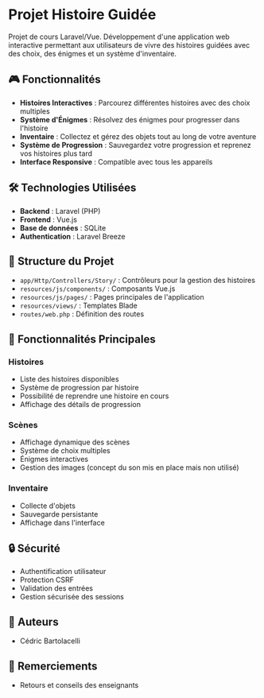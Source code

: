 # Projet Histoire Guidée

Projet de cours Laravel/Vue. 
Développement d'une application web interactive permettant aux utilisateurs de vivre des histoires guidées avec des choix, des énigmes et un système d'inventaire.

## 🎮 Fonctionnalités

- **Histoires Interactives** : Parcourez différentes histoires avec des choix multiples
- **Système d'Énigmes** : Résolvez des énigmes pour progresser dans l'histoire
- **Inventaire** : Collectez et gérez des objets tout au long de votre aventure
- **Système de Progression** : Sauvegardez votre progression et reprenez vos histoires plus tard
- **Interface Responsive** : Compatible avec tous les appareils

## 🛠️ Technologies Utilisées

- **Backend** : Laravel (PHP)
- **Frontend** : Vue.js
- **Base de données** : SQLite
- **Authentication** : Laravel Breeze

## 🎯 Structure du Projet

- `app/Http/Controllers/Story/` : Contrôleurs pour la gestion des histoires
- `resources/js/components/` : Composants Vue.js
- `resources/js/pages/` : Pages principales de l'application
- `resources/views/` : Templates Blade
- `routes/web.php` : Définition des routes

## 🎨 Fonctionnalités Principales

### Histoires
- Liste des histoires disponibles
- Système de progression par histoire
- Possibilité de reprendre une histoire en cours
- Affichage des détails de progression

### Scènes
- Affichage dynamique des scènes
- Système de choix multiples
- Énigmes interactives
- Gestion des images (concept du son mis en place mais non utilisé)

### Inventaire
- Collecte d'objets
- Sauvegarde persistante
- Affichage dans l'interface

## 🔒 Sécurité

- Authentification utilisateur
- Protection CSRF
- Validation des entrées
- Gestion sécurisée des sessions

## 👥 Auteurs

- Cédric Bartolacelli

## 🙏 Remerciements

- Retours et conseils des enseignants
